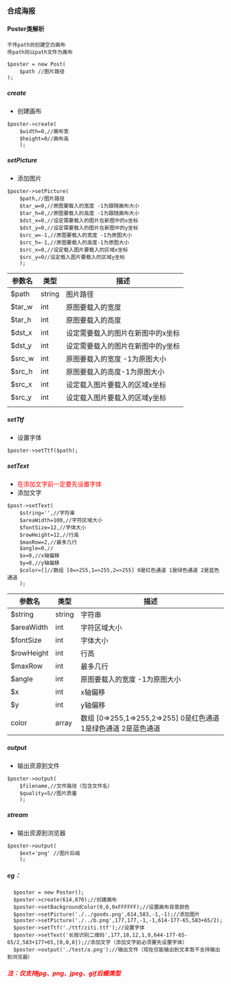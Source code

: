 ### 合成海报

#### Poster类解析

```
不传path则创建空白画布
传path则以path文件为画布

$poster = new Post(
    $path //图片路径
);
```

##### create

- 创建画布

```
$poster->create(
	$width=0,//画布宽
	$height=0//画布高
	);
```

##### setPicture

- 添加图片

```
$poster->setPicture(
	$path,//图片路径
	$tar_w=0,//原图要载入的宽度 -1为跟随画布大小
	$tar_h=0,//原图要载入的高度 -1为跟随画布大小
	$dst_x=0,//设定需要载入的图片在新图中的x坐标
	$dst_y=0,//设定需要载入的图片在新图中的y坐标
	$src_w=-1,//原图要载入的宽度 -1为原图大小
	$src_h=-1,//原图要载入的高度-1为原图大小
	$src_x=0,//设定载入图片要载入的区域x坐标
	$src_y=0//设定载入图片要载入的区域y坐标
	);
```

| 参数名 | 类型   | 描述                              |
| ------ | ------ | --------------------------------- |
| $path  | string | 图片路径                          |
| $tar_w | int    | 原图要载入的宽度                  |
| $tar_h | int    | 原图要载入的高度                  |
| $dst_x | int    | 设定需要载入的图片在新图中的x坐标 |
| $dst_y | int    | 设定需要载入的图片在新图中的y坐标 |
| $src_w | int    | 原图要载入的宽度 -1为原图大小     |
| $src_h | int    | 原图要载入的高度-1为原图大小      |
| $src_x | int    | 设定载入图片要载入的区域x坐标     |
| $src_y | int    | 设定载入图片要载入的区域y坐标     |
|        |        |                                   |


##### setTtf

- 设置字体

```
$poster->setTtf($path);
```





##### setText

- <font color="red">在添加文字前一定要先设置字体</font>
- 添加文字

```
$post->setText(
	$string='',//字符串
	$areaWidth=100,//字符区域大小
	$fontSize=12,//字体大小
	$rowHeight=12,//行高
	$maxRow=2,//最多几行
	$angle=0,//
	$x=0,//x轴偏移
	$y=0,//y轴偏移
	$color=[]//数组 [0=>255,1=>255,2=>255] 0是红色通道 1是绿色通道 2是蓝色通道 
    );
```
| 参数名 | 类型   | 描述                              |
| ------ | ------ | --------------------------------- |
| $string  | string | 字符串                          |
| $areaWidth | int    | 字符区域大小                  |
| $fontSize | int    | 字体大小                  |
| $rowHeight | int    | 行高 |
| $maxRow | int    | 最多几行 |
| $angle | int    | 原图要载入的宽度 -1为原图大小     |
| $x | int    | x轴偏移      |
| $y | int    | y轴偏移     |
|   color     |  array      | 数组 [0=>255,1=>255,2=>255] 0是红色通道 1是绿色通道 2是蓝色通道 |





##### output

- 输出资源到文件

```
$poster->output(
	$filename,//文件路径（包含文件名）
	$quality=5//图片质量
	);
```

##### stream

- 输出资源到浏览器

```
$poster->output(
	$ext='png' //图片后缀
	);
```


##### eg：

```
  $poster = new Poster();
  $poster->create(614,870);//创建画布
  $poster->setBackgroundColor(0,0,0xFFFFFF);//设置画布背景颜色
  $poster->setPicture('./../goods.png',614,583,-1,-1);//添加图片
  $poster->setPicture('./../b.png',177,177,-1,-1,614-177-65,583+65/2);
  $poster->setTtf('./ttf/ziti.ttf');//设置字体
  $poster->setText('长按识别二维码',177,18,12,1,0,644-177-65-65/2,583+177+65,[0,0,0]);//添加文字（添加文字前必须要先设置字体）
  $poster->output('./test/a.png');//输出文件（现在仅能输出到文本暂不支持输出到浏览器）
```

##### <font color="red">注：仅支持jpg、png、jpeg、gif后缀类型</font>